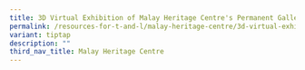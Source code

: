 ```yaml
---
title: 3D Virtual Exhibition of Malay Heritage Centre's Permanent Galleries
permalink: /resources-for-t-and-l/malay-heritage-centre/3d-virtual-exhibition-of-mhc-permanent-galleries/
variant: tiptap
description: ""
third_nav_title: Malay Heritage Centre
---
```

